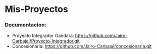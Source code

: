 # Mis-Proyectos
### Documentacion:
- Proyecto Integrador Gandara:  https://github.com/Jairo-Carbajal/Proyecto-Integrador.git
- Concesionaria: https://github.com/Jairo-Carbajal/concesionaria.git
